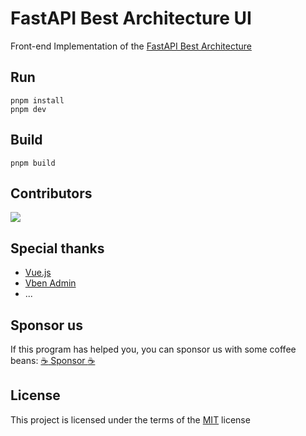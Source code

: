 # FastAPI Best Architecture UI

Front-end Implementation of the [FastAPI Best Architecture](https://github.com/fastapi-practices/fastapi_best_architecture)

## Run

```shell
pnpm install
pnpm dev
```

## Build

```shell
pnpm build
```

## Contributors

<a href="https://github.com/fastapi-practices/fba_ui/graphs/contributors">
  <img src="https://contrib.rocks/image?repo=fastapi-practices/fba_ui"/>
</a>

## Special thanks

- [Vue.js](https://cn.vuejs.org/guide/introduction.html)
- [Vben Admin](https://www.vben.pro/)
- ...

## Sponsor us

If this program has helped you, you can sponsor us with some coffee beans: [:coffee: Sponsor :coffee:](https://wu-clan.github.io/sponsor/)

## License

This project is licensed under the terms of the [MIT](https://github.com/fastapi-practices/fba_ui/blob/master/LICENSE) license
